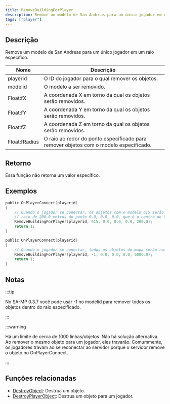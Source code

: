 ```yaml
---
title: RemoveBuildingForPlayer
description: Remove um modelo de San Andreas para um único jogador em um raio específico.
tags: ["player"]
---
```


<VersionWarn version='SA-MP 0.3d' />

## Descrição

Remove um modelo de San Andreas para um único jogador em um raio específico.

| Nome          | Descrição                                                                             |
| ------------- | ------------------------------------------------------------------------------------- |
| playerid      | O ID do jogador para o qual remover os objetos.                                       |
| modelid       | O modelo a ser removido.                                                              |
| Float:fX      | A coordenada X em torno da qual os objetos serão removidos.                           |
| Float:fY      | A coordenada Y em torno da qual os objetos serão removidos.                           |
| Float:fZ      | A coordenada Z em torno da qual os objetos serão removidos.                           |
| Float:fRadius | O raio ao redor do ponto especificado para remover objetos com o modelo especificado. |

## Retorno

Essa função não retorna um valor específico.

## Exemplos

```c
public OnPlayerConnect(playerid)
{
    // Quando o jogador se conectar, os objetos com o modelo 615 serão removidos dentro de um
    // raio de 200.0 metros do ponto 0.0, 0.0, 0.0, que é o centro de San Andreas(mapa).
    RemoveBuildingForPlayer(playerid, 615, 0.0, 0.0, 0.0, 200.0);
    return 1;
}

public OnPlayerConnect(playerid)
{
    // Quando o jogador se conectar, todos os objetos do mapa serão removidos.
    RemoveBuildingForPlayer(playerid, -1, 0.0, 0.0, 0.0, 6000.0);
    return 1;
}
```

## Notas

:::tip

No SA-MP 0.3.7 você pode usar -1 no modelid para remover todos os objetos dentro do raio especificado.

:::

:::warning

Há um limite de cerca de 1000 linhas/objetos. Não há solução alternativa. Ao remover o mesmo objeto para um jogador, eles travarão. Comummente, os jogadores travam ao se reconectar ao servidor porque o servidor remove o objeto no OnPlayerConnect.

:::

## Funções relacionadas

- [DestroyObject](DestroyObject): Destrua um objeto.
- [DestroyPlayerObject](DestroyPlayerObject): Destrua um objeto para um jogador.
